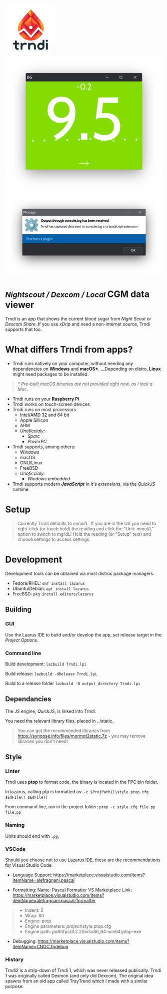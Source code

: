 ![Trndi](/trndi-logo.png)
![Window](/doc/ux.png)
![Window](/doc/js.png)

# _<small>Nightscout / Dexcom / Local </small>_ CGM data viewer
Trndi is an app that shows the current blood sugar from _Night Scout_ or _Dexcom Share_.
If you use _xDrip_ and need a non-internet source, Trndi supports that too.

# What differs Trndi from apps?
* Trndi runs natively on your computer, without needing any dependencies on __Windows__ and __macOS*__. __Depending on distro, __Linux__ might need packages to be installed.
> _* Pre-built macOS binaries are not provided right now, as I lack a Mac_.
* Trndi runs on your __Raspberry Pi__
* Trndi works on touch-screen devices
* Trndi runs on most processors
  * Intel/AMD 32 and 64 bit
  * Apple Sillicon
  * ARM
  * _Unoficcialy:_
    * _Sparc_
    * _PowerPC_
* Trndi supports, among others:
    * Windows
    * macOS
    * GNU/Linux
    * FreeBSD
    * _Unoficcialy:_
      * _Windows embedded_
* Trndi supports modern ___JavaScript__ in it's extensions_, via the _QuickJS_ runtime.

# Setup
> Currently Trndi defaults to _mmol/L_. If you are in the US you need to right-click (or touch hold) the reading and click the "Unit: mmol/L" option to switch to mg/dL!
Hold the reading (or "Setup" text) and choose settings to access settings.

# Development
Development tools can be obtained via most distros package managers:
- Fedora/RHEL: ```dnf install lazarus```
- Ubuntu/Debian: ```apt install lazarus```
- FreeBSD: ```pkg install editors/lazarus```

## Building
### GUI
Use the Laarus IDE to build and/or develop the app, set release target in the _Project Options_.

### Command line

Build development:
```lazbuild Trndi.lpi``` 

Build release:
```lazbuild -dRelease Trndi.lpi``` 

Build to a release folder
```lazbuild -B output_directory Trndi.lpi``` 


## Dependancies
The JS engine, _QuickJS_, is linked into Trndi.

You need the relevant library files, placed in ../static.
> You can get the recommended libraries from https://synopse.info/files/mormot2static.7z - you may remove libraries you don't need!

## Style
### Linter
Trndi uses __ptop__ to format code, the binary is located in the FPC bin folder.

In lazarus, calling ptp is formatted as:
```-c $ProjPath()\style.ptop.cfg $EdFile() $EdFile()```

From command line, ran in the project folder:
```ptop -c style.cfg file.pp file.pp```

### Naming
Units should end with ```.pp```, 

### VSCode
Should you choose not to use Lazarus IDE, these are the recommendations for Visual Studio Code:
* Language Support: https://marketplace.visualstudio.com/items?itemName=alefragnani.pascal

* Formatting: Name: Pascal Formatter
VS Marketplace Link: https://marketplace.visualstudio.com/items?itemName=alefragnani.pascal-formatter
> * Indent: 2
> * Wrap: 80
> * Engine: ptop
> * Engine parameters: *project*\style.ptop.cfg
> * Engine path: *path*\fpc\3.2.2\bin\x86_64-win64\ptop-exe

* Debugging: https://marketplace.visualstudio.com/items?itemName=CNOC.fpdebug

### History
Trndi2 is a strip-down of Trndi 1, which was never released publically. Trndi 1 was originally called Dexmon (and only did Dexcom). The original idea spawns from an old app called TrayTrend which I made with a similar purpose.
